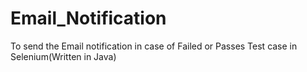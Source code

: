 # Email_Notification
To send the Email notification in case of Failed or Passes Test case in Selenium(Written in Java)
